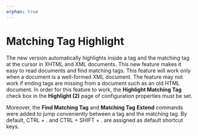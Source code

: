 ```yaml
---
orphan: true
---
```

# Matching Tag Highlight

The new version automatically highlights inside a tag and the matching tag at
the cursor in XHTML and XML documents. This new feature makes it easy to read
documents and find matching tags. This feature will work only when a document is
a well-formed XML document. The feature may not work if ending tags are missing
from a document such as an old HTML document. In order for this feature to work,
the **Highlight Matching Tag** check box in the **Highlight (2)** page of configuration properties must be set.

Moreover, the **Find Matching Tag** and **Matching Tag**
**Extend** commands were added to jump conveniently between a tag and the
matching tag. By default, CTRL + . and CTRL + SHIFT + . are assigned as default
shortcut keys.
